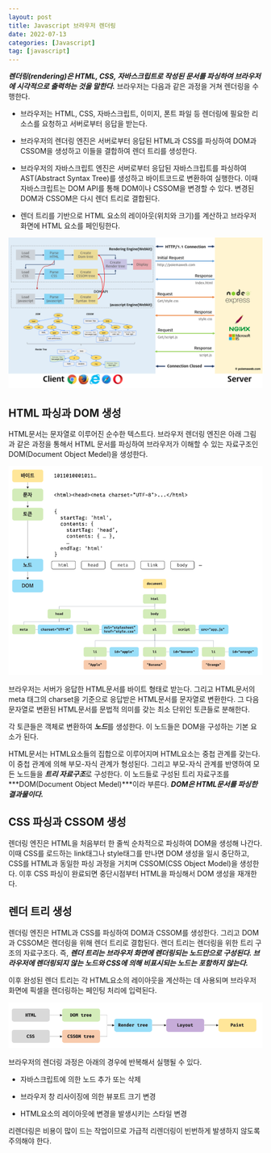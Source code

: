 ```yaml
---
layout: post
title: Javascript 브라우저 렌더링
date: 2022-07-13
categories: [Javascript]
tag: [javascript]
---
```


***렌더링(rendering)은 HTML, CSS, 자바스크립트로 작성된 문서를 파싱하여 브라우저에 시각적으로 출력하는 것을 말한다.*** 브라우저는 다음과 같은 과정을 거쳐 렌더링을 수행한다.

- 브라우저는 HTML, CSS, 자바스크립트, 이미지, 폰트 파일 등 렌더링에 필요한 리소스를 요청하고 서버로부터 응답을 받는다.

- 브라우저의 렌더링 엔진은 서버로부터 응답된 HTML과 CSS를 파싱하여 DOM과 CSSOM을 생성하고 이들을 결합하여 렌더 트리를 생성한다.

- 브라우저의 자바스크립트 엔진은 서버로부터 응답된 자바스크립트를 파싱하여 AST(Abstract Syntax Tree)를 생성하고 바이트코드로 변환하여 실행한다. 이때 자바스크립트는 DOM API를 통해 DOM이나 CSSOM을 변경할 수 있다. 변경된 DOM과 CSSOM은 다시 렌더 트리로 결합된다.

- 렌더 트리를 기반으로 HTML 요소의 레이아웃(위치와 크기)를 계산하고 브라우저 화면에 HTML 요소를 페인팅한다.

![브라우저 렌더링 과정(출처:모던자바스크립트 Deep Dive)](../assets/img/%EB%B8%8C%EB%9D%BC%EC%9A%B0%EC%A0%80_%EB%A0%8C%EB%8D%94%EB%A7%81_%EA%B3%BC%EC%A0%95.png)

## HTML 파싱과 DOM 생성

HTML문서는 문자열로 이루어진 순수한 텍스트다. 브라우저 렌더링 엔진은 아래 그림과 같은 과정을 통해서 HTML 문서를 파싱하여 브라우저가 이해할 수 있는 자료구조인 DOM(Document Object Medel)을 생성한다.

![HTML 파싱과 DOM 생성(출처:모던자바스크립트 Deep Dive)](../assets/img/HTML_%ED%8C%8C%EC%8B%B1_DOM_%EC%83%9D%EC%84%B1.png)

브라우저는 서버가 응답한 HTML문서를 바이트 형태로 받는다. 그리고 HTML문서의 meta 태그의 charset을 기준으로 응답받은 HTML문서를 문자열로 변환한다. 그 다음 문자열로 변환된 HTML문서를 문법적 의미를 갖는 최소 단위인 토큰들로 분해한다.

각 토큰들은 객체로 변환하여 ***노드***를 생성한다. 이 노드들은 DOM을 구성하는 기본 요소가 된다.

HTML문서는 HTML요소들의 집합으로 이루어지며 HTML요소는 중첩 관계를 갖는다. 이 중첩 관계에 의해 부모-자식 관계가 형성된다. 그리고 부모-자식 관계를 반영하여 모든 노드들을 ***트리 자료구조***로 구성한다. 이 노드들로 구성된 트리 자료구조를 ***DOM(Document Object Medel)***이라 부른다. ***DOM은 HTML문서를 파싱한 결과물이다.***

## CSS 파싱과 CSSOM 생성

렌더링 엔진은 HTML을 처음부터 한 줄씩 순차적으로 파싱하여 DOM을 생성해 나간다. 이때 CSS를 로드하는 link태그나 style태그를 만나면 DOM 생성을 일시 중단하고, CSS를 HTML과 동일한 파싱 과정을 거치며 CSSOM(CSS Object Model)을 생성한다. 이후 CSS 파싱이 완료되면 중단시점부터 HTML을 파싱해서 DOM 생성을 재개한다.

## 렌더 트리 생성

렌더링 엔진은 HTML과 CSS를 파싱하여 DOM과 CSSOM를 생성한다. 그리고 DOM과 CSSOM은 렌더링을 위해 렌더 트리로 결합된다. 렌더 트리는 렌더링을 위한 트리 구조의 자료구조다. 즉, ***렌더 트리는 브라우저 화면에 렌더링되는 노드만으로 구성된다. 브라우저에 렌더링되지 않는 노드와 CSS에 의해 비표시되는 노드는 포함하지 않는다.***

이후 완성된 렌더 트리는 각 HTML요소의 레이아웃을 계산하는 데 사용되며 브라우저 화면에 픽셀을 렌더링하는 페인팅 처리에 입력된다.

![렌더 트리와 레이아웃/페인트(출처:모던자바스크립트 Deep Dive)](../assets/img/%EB%A0%8C%EB%8D%94%ED%8A%B8%EB%A6%AC_%EC%B2%98%EB%A6%AC_%EA%B3%BC%EC%A0%95.png)

브라우저의 렌더링 과정은 아래의 경우에 반복해서 실행될 수 있다.

- 자바스크립트에 의한 노드 추가 또는 삭제

- 브라우저 창 리사이징에 의한 뷰포트 크기 변경

- HTML요소의 레이아웃에 변경을 발생시키는 스타일 변경

리렌더링은 비용이 많이 드는 작업이므로 가급적 리렌더링이 빈번하게 발생하지 않도록 주의해야 한다.

